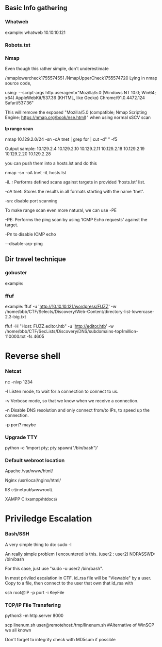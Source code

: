 ## Basic Info gathering

### Whatweb

example: whatweb 10.10.10.121



### Robots.txt

### Nmap
Even though this rather simple, don't underestimate

/nmaplowercheck1755574551 /NmapUpperCheck1755574720 Lying in nmap source code,

using: --script-args http.useragent="Mozilla/5.0 (Windows NT 10.0; Win64; x64) AppleWebKit/537.36 (KHTML, like Gecko) Chrome/91.0.4472.124 Safari/537.36" 

This will remove the exposed "Mozilla/5.0 (compatible; Nmap Scripting Engine; https://nmap.org/book/nse.html)" when using normal sSCV scan

#### Ip range scan

nmap 10.129.2.0/24 -sn -oA tnet | grep for | cut -d" " -f5

Output sample:
10.129.2.4
10.129.2.10
10.129.2.11
10.129.2.18
10.129.2.19
10.129.2.20
10.129.2.28

you can push them into a hosts.lst and do this

nmap -sn -oA tnet -iL hosts.lst

-iL : Performs defined scans against targets in provided 'hosts.lst' list.

-oA tnet: Stores the results in all formats starting with the name 'tnet'.

-sn: disable port scanning

To make range scan even more natural, we can use -PE

-PE: Performs the ping scan by using 'ICMP Echo requests' against the target.

-Pn to disable ICMP echo

--disable-arp-ping 

## Dir travel technique



### gobuster

example: 



### ffuf

example: ffuf -u 'http://10.10.10.121/wordpress/FUZZ' -w /home/bbb/CTF/Selects/Discovery/Web-Content/directory-list-lowercase-2.3-big.txt

ffuf -H "Host: FUZZ.editor.htb" -u 'http://editor.htb' -w /home/bbb/CTF/SecLists/Discovery/DNS/subdomains-top1million-110000.txt -fs 4605





# Reverse shell

### Netcat

nc -nlvp 1234

-l	Listen mode, to wait for a connection to connect to us.

-v	Verbose mode, so that we know when we receive a connection.

-n 	Disable DNS resolution and only connect from/to IPs, to speed up the connection.

-p 	port? maybe



### Upgrade TTY

python -c 'import pty; pty.spawn("/bin/bash")'



### Default webroot location

Apache	/var/www/html/

Nginx	/usr/local/nginx/html/

IIS	c:\\inetpub\\wwwroot\\

XAMPP	C:\\xampp\\htdocs\\

# Priviledge Escalation

### Bash/SSH
A very simple thing to do: sudo -l

An really simple problem I encountered is this. (user2 : user2) NOPASSWD: /bin/bash

For this case, just use "sudo -u user2 /bin/bash". 

In most priviled escalation in CTF. id_rsa file will be "Viewable" by a user. Copy to a file, then connect to the user that own that id_rsa with

ssh root@IP -p port -i KeyFile

### TCP/IP File Transfering
python3 -m http.server 8000

scp linenum.sh user@remotehost:/tmp/linenum.sh #Alternative of WinSCP we all known

Don't forget to integrity check with MD5sum if possible